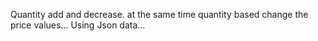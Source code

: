 Quantity add and decrease. at the same time quantity based change the price values... Using Json data...